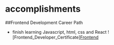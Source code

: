 # accomplishments

##Frontend Development Career Path 
- finish learning Javascript, html, css and React
![Frontend_Developer_Certificate][Frontend](https://github.com/bryanlaufly/accomplishments/blob/main/The_Frontend_Developer_Career_Path.pdf)

